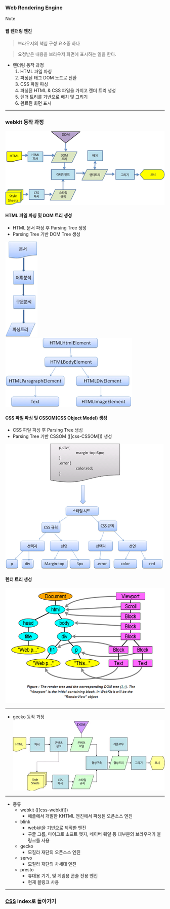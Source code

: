 ### Web Rendering Engine
>[!note]
>#### 웹 렌더링 엔진
>
>>브라우저의 핵심 구성 요소중 하나
>
>>요청받은 내용을 브라우저 화면에 표시하는 일을 한다.

- 렌더링 동작 과정
	1. HTML 파일 파싱
	2. 파싱된 태그 DOM 노드로 전환
	3. CSS 파일 파싱
	4. 파싱된 HTML & CSS 파일을 가지고 렌더 트리 생성
	5. 렌더 트리를 기반으로 배치 및 그리기
	6. 완료된 화면 표시
---
### webkit 동작 과정
![](Stuff/Image/Resources/CSS/Pasted%20image%2020230930174238.png)
#### HTML 파일 파싱 및 DOM 트리 생성
- HTML 문서 파싱 후 Parsing Tree 생성
- Parsing Tree 기반 DOM Tree 생성

![](Stuff/Image/Resources/CSS/Pasted%20image%2020230930182111.png)
![](Stuff/Image/Resources/CSS/Pasted%20image%2020230930181850.png)
#### CSS 파일 파싱 및 CSSOM(CSS Object Model) 생성
- CSS 파일 파싱 후 Parsing Tree 생성
- Parsing Tree 기반 CSSOM ([[css-CSSOM]]) 생성

![](Stuff/Image/Resources/CSS/Pasted%20image%2020230930181931.png)
#### 렌더 트리 생성

![](Stuff/Image/Resources/CSS/Pasted%20image%2020230930181945.png)

---
- gecko 동작 과정
![](Stuff/Image/Resources/CSS/Pasted%20image%2020230930175533.png)

---
- 종류
	- webkit ([[css-webkit]])
		- 애플에서 개발한 KHTML 엔진에서 파생된 오픈소스 엔진
	- blink
		- webkit을 기반으로 제작한 엔진
		- 구글 크롬, 마이크로 소프트 엣지, 네이버 웨일 등 대부분의 브라우저가 블링크를 사용
	- gecko
		- 모질라 재단의 오픈소스 엔진
	- servo
		- 모질라 재단의 차세대 엔진
	- presto
		- 휴대용 기기, 및 게임용 콘솔 전용 엔진
		- 현재 블링크 사용
---
### [CSS](../../Dev-Index/CSS.md) Index로 돌아가기